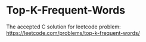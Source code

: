# Top-K-Frequent-Words
The accepted C solution for leetcode problem: https://leetcode.com/problems/top-k-frequent-words/
